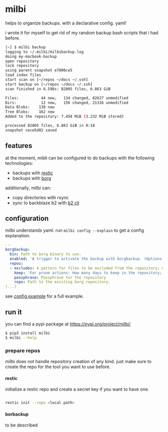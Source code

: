 # milbi

helps to organize backups. with a declarative config. yaml!

i wrote it for myself to get rid of my random backup bash scripts that i had before.

```bash
[~] $ milbi backup
logging to ~/.milbi/milbibackup.log
doing my-macbook-backup
open repository
lock repository
using parent snapshot e7000ce5
load index files
start scan on [~/repos ~/docs ~/.ssh]
start backup on [~/repos ~/docs ~/.ssh]
scan finished in 6.598s: 82805 files, 6.863 GiB

Files:          44 new,   134 changed, 82627 unmodified
Dirs:           12 new,   156 changed, 21316 unmodified
Data Blobs:    130 new
Tree Blobs:    162 new
Added to the repository: 7.458 MiB (3.232 MiB stored)

processed 82805 files, 6.863 GiB in 0:18
snapshot cece5d02 saved
```

## features

at the moment, mibli can be configured to do backups with the following technologies:

- backups with [restic](https://restic.readthedocs.io/)
- backups with [borg](https://borgbackup.readthedocs.io/)

additionally, milbi can:

- copy directories with rsync
- sync to backblaze b2 with [b2 cli](https://www.backblaze.com/b2/docs/quick_command_line.html)

## configuration

milbi understands yaml. run `milbi config --explain` to get a config explanation.


```yaml
---
borgbackup:
  bin: Path to borg binary to use.
  enabled: 'A trigger to activate the backup with borgbackup. (Options: True / False).'
  repos:
  - excludes: A pattern for files to be excluded from the repository; e.g. *github*
    keep: 'For prune actions: How many days to keep in the repository; e.g. 2 for 2 days'
    passphrase: Passphrase for the repository
    repo: Path to the existing borg repository.
(...)
```

see [config example](https://github.com/la3mmchen/milbi/blob/main/example-config.yaml) for a full example.

## run it

you can find a pypi package at https://pypi.org/project/milbi/

```bash
$ pip3 install milbi
$ milbi --help
```

### prepare repos

milbi does not handle repository creation of any kind. just make sure to create the repo for the tool you want to use before.

#### restic

initialize a restic repo and create a secret key if you want to have one.

```bash

restic init --repo <local path>

```

#### borbackup

to be described
